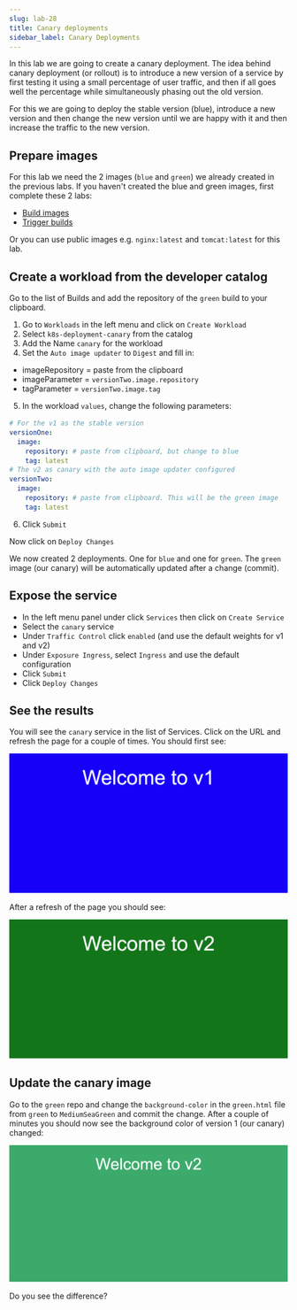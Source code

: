 ```yaml
---
slug: lab-28
title: Canary deployments
sidebar_label: Canary Deployments
---
```


In this lab we are going to create a canary deployment. The idea behind canary deployment (or rollout) is to introduce a new version of a service by first testing it using a small percentage of user traffic, and then if all goes well the percentage while simultaneously phasing out the old version.

For this we are going to deploy the stable version (blue), introduce a new version and then change the new version until we are happy with it and then increase the traffic to the new version.

## Prepare images

For this lab we need the 2 images (`blue` and `green`) we already created in the previous labs. If you haven't created the blue and green images, first complete these 2 labs:

- [Build images](lab-6.md)
- [Trigger builds](lab-26.md)

Or you can use public images e.g. `nginx:latest` and `tomcat:latest` for this lab.

## Create a workload from the developer catalog

Go to the list of Builds and add the repository of the `green` build to your clipboard.

1. Go to `Workloads` in the left menu and click on `Create Workload`
2. Select `k8s-deployment-canary` from the catalog
3. Add the Name `canary` for the workload
4. Set the `Auto image updater` to `Digest` and fill in:

- imageRepository = paste from the clipboard
- imageParameter = `versionTwo.image.repository`
- tagParameter = `versionTwo.image.tag`

5. In the workload `values`, change the following parameters:

```yaml
# For the v1 as the stable version
versionOne:
  image:
    repository: # paste from clipboard, but change to blue
    tag: latest
# The v2 as canary with the auto image updater configured
versionTwo:
  image:
    repository: # paste from clipboard. This will be the green image
    tag: latest
```

6. Click `Submit`

Now click on `Deploy Changes`

We now created 2 deployments. One for `blue` and one for `green`. The `green` image (our canary) will be automatically updated after a change (commit).

## Expose the service

- In the left menu panel under click `Services` then click on `Create Service`
- Select the `canary` service
- Under `Traffic Control` click `enabled` (and use the default weights for v1 and v2)
- Under `Exposure Ingress`, select `Ingress` and use the default configuration
- Click `Submit`
- Click `Deploy Changes`

## See the results

You will see the `canary` service in the list of Services. Click on the URL and refresh the page for a couple of times. You should first see:

![Team apps](../../img/canary-v1.png)

After a refresh of the page you should see:

![Team apps](../../img/canary-v2.png)

## Update the canary image

Go to the `green` repo and change the `background-color` in the `green.html` file from `green` to `MediumSeaGreen` and commit the change. After a couple of minutes you should now see the background color of version 1 (our canary) changed:

![Team apps](../../img/canary-v2-mediumgreen.png)

Do you see the difference?
